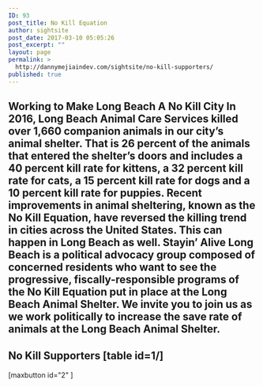 ```yaml
---
ID: 93
post_title: No Kill Equation
author: sightsite
post_date: 2017-03-10 05:05:26
post_excerpt: ""
layout: page
permalink: >
  http://dannymejiaindev.com/sightsite/no-kill-supporters/
published: true
---
```

## Working to Make Long Beach A No Kill City In 2016, Long Beach Animal Care Services killed over 1,660 companion animals in our city’s animal shelter. That is 26 percent of the animals that entered the shelter’s doors and includes a 40 percent kill rate for kittens, a 32 percent kill rate for cats, a 15 percent kill rate for dogs and a 10 percent kill rate for puppies. Recent improvements in animal sheltering, known as the No Kill Equation, have reversed the killing trend in cities across the United States. This can happen in Long Beach as well. Stayin’ Alive Long Beach is a political advocacy group composed of concerned residents who want to see the progressive, fiscally-responsible programs of the No Kill Equation put in place at the Long Beach Animal Shelter. We invite you to join us as we work politically to increase the save rate of animals at the Long Beach Animal Shelter. 

## 

## No Kill Supporters [table id=1/] 

<script type="text/javascript">
var table = document.getElementById("tablepress-1");
for (var row=0; row < table.rows.length; ++row) {
  for (var cell=0; cell < table.rows[row].cells.length; ++cell) {
   console.log(table.rows[row].cells[cell]);
   table.rows[row].cells[cell].tabIndex = 1;
  }
}
</script> [maxbutton id="2" ]